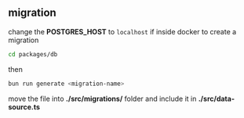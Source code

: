 ## migration

change the **POSTGRES_HOST** to `localhost` if inside docker
to create a migration

```sh
cd packages/db
```

then

```sh
bun run generate <migration-name>
```

move the file into **./src/migrations/** folder and include it in **./src/data-source.ts**
